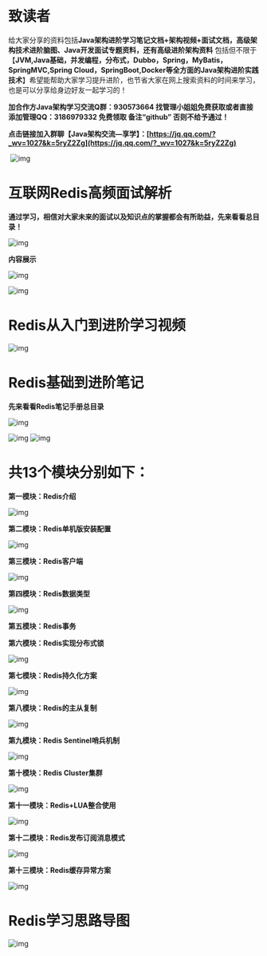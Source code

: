 # 致读者

给大家分享的资料包括**Java架构进阶学习笔记文档+架构视频+面试文档，高级架构技术进阶脑图、Java开发面试专题资料，还有高级进阶架构资料** 包括但不限于【**JVM,Java基础，并发编程，分布式，Dubbo，Spring，MyBatis，SpringMVC,Spring Cloud，SpringBoot,Docker等全方面的Java架构进阶实践技术**】希望能帮助大家学习提升进阶，也节省大家在网上搜索资料的时间来学习，也是可以分享给身边好友一起学习的！ 

**加合作方Java架构学习交流Q群：930573664 找管理小姐姐免费获取或者直接添加管理QQ：3186979332 免费领取  备注“github” 否则不给予通过！**

**点击链接加入群聊【Java架构交流—享学】：[https://jq.qq.com/?_wv=1027&k=5ryZ2Zg](https://jq.qq.com/?_wv=1027&k=5ryZ2Zg)**  

​      ![img](https://uploader.shimo.im/f/ytAIyDFQZ8EJd58w.png!thumbnail)

# 互联网Redis高频面试解析

**通过学习，相信对大家未来的面试以及知识点的掌握都会有所助益，先来看看总目录！**

![img](https://imgconvert.csdnimg.cn/aHR0cDovL3AxLnBzdGF0cC5jb20vb3JpZ2luL3BnYy1pbWFnZS8wYzNjOWRjNWJjNTI0Njg3OTU4ZWQ0OGRhZmY3YmExMw?x-oss-process=image/format,png)

**内容展示**

![img](https://imgconvert.csdnimg.cn/aHR0cDovL3AxLnBzdGF0cC5jb20vb3JpZ2luL3BnYy1pbWFnZS8yODliNzIyMmU0OWQ0Y2M2OTM3ZDU2ZjAxNmZiMzJkZA?x-oss-process=image/format,png)

![img](https://imgconvert.csdnimg.cn/aHR0cDovL3AxLnBzdGF0cC5jb20vb3JpZ2luL3BnYy1pbWFnZS81ZWUyOWYzMjYxYzg0NjhjYmEzNzg5Mzg0Y2FhZGIwYg?x-oss-process=image/format,png)

# Redis从入门到进阶学习视频

![img](https://imgconvert.csdnimg.cn/aHR0cDovL3AxLnBzdGF0cC5jb20vb3JpZ2luL3BnYy1pbWFnZS83ZWZjYThjNWUzOWQ0YmQ4YTFkNDNhYmJjYzQ2Y2NlOQ?x-oss-process=image/format,png)

# Redis基础到进阶笔记

**先来看看Redis笔记手册总目录**

![img](https://imgconvert.csdnimg.cn/aHR0cHM6Ly9wOS10dC1pcHY2LmJ5dGVpbWcuY29tL2xhcmdlL3BnYy1pbWFnZS84Zjg3NTRkNjhjNjU0ZmQ4OTc3MzVlODQ3MjFhNTljMA?x-oss-process=image/format,png)

![img](https://imgconvert.csdnimg.cn/aHR0cHM6Ly9wNi10dC1pcHY2LmJ5dGVpbWcuY29tL2xhcmdlL3BnYy1pbWFnZS84M2YyZjdjYjQyODU0YjQ3ODY3YjM1ZDVhOGRmZjZiNg?x-oss-process=image/format,png)
![img](https://imgconvert.csdnimg.cn/aHR0cHM6Ly9wOS10dC1pcHY2LmJ5dGVpbWcuY29tL2xhcmdlL3BnYy1pbWFnZS9lNzFlMzQ4N2JhZjU0MmU5YmQ4ZWRiNTU1OTkzNGZiMQ?x-oss-process=image/format,png)

# 共13个模块分别如下：

**第一模块：Redis介绍**

![img](https://imgconvert.csdnimg.cn/aHR0cHM6Ly9wMS10dC1pcHY2LmJ5dGVpbWcuY29tL2xhcmdlL3BnYy1pbWFnZS8xNjFiN2M1OTFjMGY0MGEzOWY0ZGFhNDMzNzczZTYwNQ?x-oss-process=image/format,png)

**第二模块：Redis单机版安装配置**

![img](https://imgconvert.csdnimg.cn/aHR0cHM6Ly9wMjYtdHQuYnl0ZWltZy5jb20vbGFyZ2UvcGdjLWltYWdlLzdlMGM0ZjI1MDk3MjQ2ZmY4ODcxOGIxMTNkY2Q5Y2Nj?x-oss-process=image/format,png)

**第三模块：Redis客户端**

![img](https://imgconvert.csdnimg.cn/aHR0cHM6Ly9wNi10dC1pcHY2LmJ5dGVpbWcuY29tL2xhcmdlL3BnYy1pbWFnZS84ZjllYzhkOWY2ZDU0MzNmOGQxYTMxZTEzNTljZGEwYg?x-oss-process=image/format,png)

**第四模块：Redis数据类型**

![img](https://imgconvert.csdnimg.cn/aHR0cHM6Ly9wNi10dC1pcHY2LmJ5dGVpbWcuY29tL2xhcmdlL3BnYy1pbWFnZS8wNzQxMDdmZDFmMTI0OGY1YmZkNjlhODdjNzUzY2MzNw?x-oss-process=image/format,png)

**第五模块：Redis事务**

**第六模块：Redis实现分布式锁**

![img](https://imgconvert.csdnimg.cn/aHR0cHM6Ly9wMjYtdHQuYnl0ZWltZy5jb20vbGFyZ2UvcGdjLWltYWdlLzhkNGVhYzI0MDhiODRiMjI4ZTFhMzFmNzg1MGU4MTZj?x-oss-process=image/format,png)

**第七模块：Redis持久化方案**

![img](https://imgconvert.csdnimg.cn/aHR0cHM6Ly9wMjYtdHQuYnl0ZWltZy5jb20vbGFyZ2UvcGdjLWltYWdlLzc4ZGE3NzZjMDhmYzQ4ZmU5OWUyMGVjNzE1ODI4N2Vm?x-oss-process=image/format,png)

**第八模块：Redis的主从复制**

![img](https://imgconvert.csdnimg.cn/aHR0cHM6Ly9wNi10dC1pcHY2LmJ5dGVpbWcuY29tL2xhcmdlL3BnYy1pbWFnZS8zMGQwZmIxOTc3ZmE0NzA5OThkZDMwNDI3YjBjNDJjNw?x-oss-process=image/format,png)

**第九模块：Redis Sentinel哨兵机制**

![img](https://imgconvert.csdnimg.cn/aHR0cHM6Ly9wOS10dC1pcHY2LmJ5dGVpbWcuY29tL2xhcmdlL3BnYy1pbWFnZS9jZjMzMDMyODUwOTM0ODk3ODczZTlkZDVjNWQ0NDVlNQ?x-oss-process=image/format,png)

**第十模块：Redis Cluster集群**

![img](https://imgconvert.csdnimg.cn/aHR0cHM6Ly9wMS10dC1pcHY2LmJ5dGVpbWcuY29tL2xhcmdlL3BnYy1pbWFnZS82Zjk1YWEzNjA1YzE0YzIyYmRjY2RmYjA3ZmZmMmRkMA?x-oss-process=image/format,png)

**第十一模块：Redis+LUA整合使用**

![img](https://imgconvert.csdnimg.cn/aHR0cHM6Ly9wMS10dC1pcHY2LmJ5dGVpbWcuY29tL2xhcmdlL3BnYy1pbWFnZS84ZjA4ZDZiY2YzYWM0ZDYxYWZjMjU5MTYxZDYxY2Y4MA?x-oss-process=image/format,png)

**第十二模块：Redis发布订阅消息模式**

![img](https://imgconvert.csdnimg.cn/aHR0cHM6Ly9wMjYtdHQuYnl0ZWltZy5jb20vbGFyZ2UvcGdjLWltYWdlLzExMWM2NmQ5ZmE2NjRmYzE4ZDYwYTE3NGFhMjFmNzg0?x-oss-process=image/format,png)

**第十三模块：Redis缓存异常方案**

![img](https://imgconvert.csdnimg.cn/aHR0cHM6Ly9wMy10dC1pcHY2LmJ5dGVpbWcuY29tL2xhcmdlL3BnYy1pbWFnZS9hMzAxMWViZDQwYmQ0YmNmYjQ5ZWVlNTYzYWQ0ODUwMA?x-oss-process=image/format,png)
# Redis学习思路导图

![img](https://imgconvert.csdnimg.cn/aHR0cHM6Ly9wOS10dC1pcHY2LmJ5dGVpbWcuY29tL2xhcmdlL3BnYy1pbWFnZS8xZDlkNjY4ZTcyNDc0MmU2OWRiNjM4MWQwMDVjMjhlMg?x-oss-process=image/format,png)